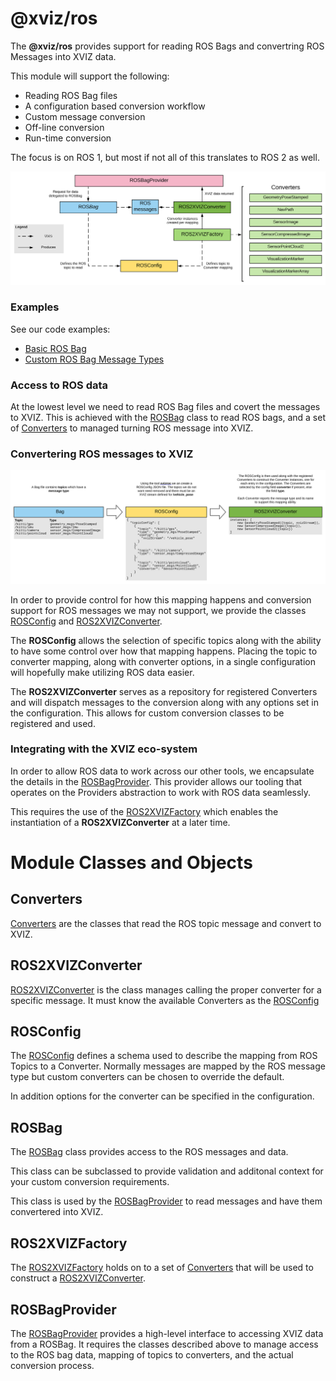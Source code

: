 # @xviz/ros

The **@xviz/ros** provides support for reading ROS Bags and convertring ROS Messages into XVIZ data.

This module will support the following:

- Reading ROS Bag files
- A configuration based conversion workflow
- Custom message conversion
- Off-line conversion
- Run-time conversion

The focus is on ROS 1, but most if not all of this translates to ROS 2 as well.

![@xviz/ros diagram](./images/xviz-ros-block-diagram.svg)

### Examples

See our code examples:

- [Basic ROS Bag](https://github.com/uber/xviz/tree/master/examples/converters/ros)
- [Custom ROS Bag Message Types](https://github.com/uber/xviz/tree/master/examples/converters/ros-custom)

### Access to ROS data

At the lowest level we need to read ROS Bag files and covert the messages to XVIZ. This is achieved
with the [ROSBag](/docs/api-reference/ros/ros-bag.md) class to read ROS bags, and a set of
[Converters](/docs/api-reference/ros/overview-converters.md) to managed turning ROS message into
XVIZ.

### Convertering ROS messages to XVIZ

![@xviz/ros data mapping](./images/xviz-ros-2-xviz-block-diagram.svg)

In order to provide control for how this mapping happens and conversion support for ROS messages we
may not support, we provide the classes [ROSConfig](/docs/api-reference/ros/ros-config.md) and
[ROS2XVIZConverter](/docs/api-reference/ros/ros-2-xviz-converter.md).

The **ROSConfig** allows the selection of specific topics along with the ability to have some
control over how that mapping happens. Placing the topic to converter mapping, along with converter
options, in a single configuration will hopefully make utilizing ROS data easier.

The **ROS2XVIZConverter** serves as a repository for registered Converters and will dispatch
messages to the conversion along with any options set in the configuration. This allows for custom
conversion classes to be registered and used.

### Integrating with the XVIZ eco-system

In order to allow ROS data to work across our other tools, we encapsulate the details in the
[ROSBagProvider](/docs/api-reference/ros/ros-bag-provider.md). This provider allows our tooling that
operates on the Providers abstraction to work with ROS data seamlessly.

This requires the use of the [ROS2XVIZFactory](/docs/api-reference/ros/ros-2-xviz-factory.md) which
enables the instantiation of a **ROS2XVIZConverter** at a later time.

# Module Classes and Objects

## Converters

[Converters](/docs/api-reference/ros/overview-converters.md) are the classes that read the ROS topic
message and convert to XVIZ.

## ROS2XVIZConverter

[ROS2XVIZConverter](/docs/api-reference/ros/ros-2-xviz-converter.md) is the class manages calling
the proper converter for a specific message. It must know the available Converters as the
[ROSConfig](/docs/api-reference/ros/ros-config.md)

## ROSConfig

The [ROSConfig](/docs/api-reference/ros/ros-config.md) defines a schema used to describe the mapping
from ROS Topics to a Converter. Normally messages are mapped by the ROS message type but custom
converters can be chosen to override the default.

In addition options for the converter can be specified in the configuration.

## ROSBag

The [ROSBag](/docs/api-reference/ros/ros-bag.md) class provides access to the ROS messages and data.

This class can be subclassed to provide validation and additonal context for your custom conversion
requirements.

This class is used by the [ROSBagProvider](/docs/api-reference/ros/ros-bag-provider.md) to read
messages and have them convertered into XVIZ.

## ROS2XVIZFactory

The [ROS2XVIZFactory](/docs/api-reference/ros/ros-2-xviz-factory.md) holds on to a set of
[Converters](/docs/api-reference/ros/overview-converters.md) that will be used to construct a
[ROS2XVIZConverter](/docs/api-reference/ros/ros-2-xviz-converter.md).

## ROSBagProvider

The [ROSBagProvider](/docs/api-reference/ros/ros-bag-provider.md) provides a high-level interface to
accessing XVIZ data from a ROSBag. It requires the classes described above to manage access to the
ROS bag data, mapping of topics to converters, and the actual conversion process.
